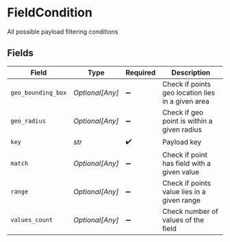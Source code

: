 # FieldCondition

All possible payload filtering conditions


## Fields

| Field                                             | Type                                              | Required                                          | Description                                       |
| ------------------------------------------------- | ------------------------------------------------- | ------------------------------------------------- | ------------------------------------------------- |
| `geo_bounding_box`                                | *Optional[Any]*                                   | :heavy_minus_sign:                                | Check if points geo location lies in a given area |
| `geo_radius`                                      | *Optional[Any]*                                   | :heavy_minus_sign:                                | Check if geo point is within a given radius       |
| `key`                                             | *str*                                             | :heavy_check_mark:                                | Payload key                                       |
| `match`                                           | *Optional[Any]*                                   | :heavy_minus_sign:                                | Check if point has field with a given value       |
| `range`                                           | *Optional[Any]*                                   | :heavy_minus_sign:                                | Check if points value lies in a given range       |
| `values_count`                                    | *Optional[Any]*                                   | :heavy_minus_sign:                                | Check number of values of the field               |